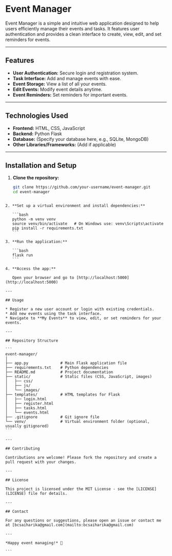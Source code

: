 
# Event Manager

Event Manager is a simple and intuitive web application designed to help users efficiently manage their events and tasks. It features user authentication and provides a clean interface to create, view, edit, and set reminders for events.

---

## Features

- **User Authentication:** Secure login and registration system.
- **Task Interface:** Add and manage events with ease.
- **Event Storage:** View a list of all your events.
- **Edit Events:** Modify event details anytime.
- **Event Reminders:** Set reminders for important events.

---

## Technologies Used

- **Frontend:** HTML, CSS, JavaScript  
- **Backend:** Python Flask  
- **Database:** (Specify your database here, e.g., SQLite, MongoDB)  
- **Other Libraries/Frameworks:** (Add if applicable)  

---

## Installation and Setup

1. **Clone the repository:**

   ```bash
   git clone https://github.com/your-username/event-manager.git
   cd event-manager
````

2. **Set up a virtual environment and install dependencies:**

   ```bash
   python -m venv venv
   source venv/bin/activate   # On Windows use: venv\Scripts\activate
   pip install -r requirements.txt
   ```

3. **Run the application:**

   ```bash
   flask run
   ```

4. **Access the app:**

   Open your browser and go to [http://localhost:5000](http://localhost:5000)

---

## Usage

* Register a new user account or login with existing credentials.
* Add new events using the task interface.
* Navigate to **My Events** to view, edit, or set reminders for your events.

---

## Repository Structure

```
event-manager/
│
├── app.py              # Main Flask application file
├── requirements.txt    # Python dependencies
├── README.md           # Project documentation
├── static/             # Static files (CSS, JavaScript, images)
│   ├── css/
│   ├── js/
│   └── images/
├── templates/          # HTML templates for Flask
│   ├── login.html
│   ├── register.html
│   ├── tasks.html
│   └── events.html
├── .gitignore          # Git ignore file
└── venv/               # Virtual environment folder (optional, usually gitignored)
```

---

## Contributing

Contributions are welcome! Please fork the repository and create a pull request with your changes.

---

## License

This project is licensed under the MIT License - see the [LICENSE](LICENSE) file for details.

---

## Contact

For any questions or suggestions, please open an issue or contact me at [bcsaiharika@gmail.com](mailto:bcsaiharika@gmail.com)

---

*Happy event managing!* 🎉

```
